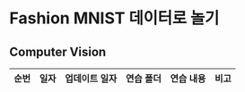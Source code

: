 # Fashion MNIST 데이터로 놀기

## Computer Vision


|순번|일자|업데이트 일자|연습 폴더|연습 내용|비고|
|---|---|---|---|---|---|